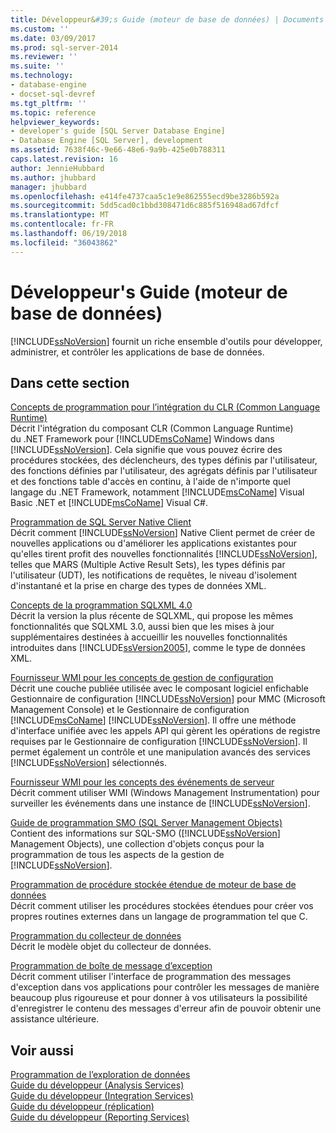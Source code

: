 ```yaml
---
title: Développeur&#39;s Guide (moteur de base de données) | Documents Microsoft
ms.custom: ''
ms.date: 03/09/2017
ms.prod: sql-server-2014
ms.reviewer: ''
ms.suite: ''
ms.technology:
- database-engine
- docset-sql-devref
ms.tgt_pltfrm: ''
ms.topic: reference
helpviewer_keywords:
- developer's guide [SQL Server Database Engine]
- Database Engine [SQL Server], development
ms.assetid: 7638f46c-9e66-48e6-9a9b-425e0b788311
caps.latest.revision: 16
author: JennieHubbard
ms.author: jhubbard
manager: jhubbard
ms.openlocfilehash: e414fe4737caa5c1e9e862555ecd9be3286b592a
ms.sourcegitcommit: 5dd5cad0c1bbd308471d6c885f516948ad67dfcf
ms.translationtype: MT
ms.contentlocale: fr-FR
ms.lasthandoff: 06/19/2018
ms.locfileid: "36043862"
---
```

# <a name="developer39s-guide-database-engine"></a>Développeur&#39;s Guide (moteur de base de données)
  [!INCLUDE[ssNoVersion](../includes/ssnoversion-md.md)] fournit un riche ensemble d'outils pour développer, administrer, et contrôler les applications de base de données.  
  
## <a name="in-this-section"></a>Dans cette section  
 [Concepts de programmation pour l’intégration du CLR &#40;Common Language Runtime&#41;](clr-integration/common-language-runtime-clr-integration-programming-concepts.md)  
 Décrit l'intégration du composant CLR (Common Language Runtime) du .NET Framework pour [!INCLUDE[msCoName](../includes/msconame-md.md)] Windows dans [!INCLUDE[ssNoVersion](../includes/ssnoversion-md.md)]. Cela signifie que vous pouvez écrire des procédures stockées, des déclencheurs, des types définis par l'utilisateur, des fonctions définies par l'utilisateur, des agrégats définis par l'utilisateur et des fonctions table d'accès en continu, à l'aide de n'importe quel langage du .NET Framework, notamment [!INCLUDE[msCoName](../includes/msconame-md.md)] Visual Basic .NET et [!INCLUDE[msCoName](../includes/msconame-md.md)] Visual C#.  
  
 [Programmation de SQL Server Native Client](native-client/sql-server-native-client-programming.md)  
 Décrit comment [!INCLUDE[ssNoVersion](../includes/ssnoversion-md.md)] Native Client permet de créer de nouvelles applications ou d'améliorer les applications existantes pour qu'elles tirent profit des nouvelles fonctionnalités [!INCLUDE[ssNoVersion](../includes/ssnoversion-md.md)], telles que MARS (Multiple Active Result Sets), les types définis par l'utilisateur (UDT), les notifications de requêtes, le niveau d'isolement d'instantané et la prise en charge des types de données XML.  
  
 [Concepts de la programmation SQLXML 4.0](sqlxml/sqlxml-4-0-programming-concepts.md)  
 Décrit la version la plus récente de SQLXML, qui propose les mêmes fonctionnalités que SQLXML 3.0, aussi bien que les mises à jour supplémentaires destinées à accueillir les nouvelles fonctionnalités introduites dans [!INCLUDE[ssVersion2005](../includes/ssversion2005-md.md)], comme le type de données XML.  
  
 [Fournisseur WMI pour les concepts de gestion de configuration](wmi-provider-configuration/wmi-provider-for-configuration-management.md)  
 Décrit une couche publiée utilisée avec le composant logiciel enfichable Gestionnaire de configuration [!INCLUDE[ssNoVersion](../includes/ssnoversion-md.md)] pour MMC (Microsoft Management Console) et le Gestionnaire de configuration [!INCLUDE[msCoName](../includes/msconame-md.md)] [!INCLUDE[ssNoVersion](../includes/ssnoversion-md.md)]. Il offre une méthode d'interface unifiée avec les appels API qui gèrent les opérations de registre requises par le Gestionnaire de configuration [!INCLUDE[ssNoVersion](../includes/ssnoversion-md.md)]. Il permet également un contrôle et une manipulation avancés des services [!INCLUDE[ssNoVersion](../includes/ssnoversion-md.md)] sélectionnés.  
  
 [Fournisseur WMI pour les concepts des événements de serveur](wmi-provider-server-events/wmi-provider-for-server-events-concepts.md)  
 Décrit comment utiliser WMI (Windows Management Instrumentation) pour surveiller les événements dans une instance de [!INCLUDE[ssNoVersion](../includes/ssnoversion-md.md)].  
  
 [Guide de programmation SMO &#40;SQL Server Management Objects&#41;](server-management-objects-smo/sql-server-management-objects-smo-programming-guide.md)  
 Contient des informations sur SQL-SMO ([!INCLUDE[ssNoVersion](../includes/ssnoversion-md.md)] Management Objects), une collection d'objets conçus pour la programmation de tous les aspects de la gestion de [!INCLUDE[ssNoVersion](../includes/ssnoversion-md.md)].  
  
 [Programmation de procédure stockée étendue de moteur de base de données](database-engine-extended-stored-procedure-programming.md)  
 Décrit comment utiliser les procédures stockées étendues pour créer vos propres routines externes dans un langage de programmation tel que C.  
  
 [Programmation du collecteur de données](../database-engine/dev-guide/data-collector-programming.md)  
 Décrit le modèle objet du collecteur de données.  
  
 [Programmation de boîte de message d’exception](../database-engine/dev-guide/exception-message-box-programming.md)  
 Décrit comment utiliser l'interface de programmation des messages d'exception dans vos applications pour contrôler les messages de manière beaucoup plus rigoureuse et pour donner à vos utilisateurs la possibilité d'enregistrer le contenu des messages d'erreur afin de pouvoir obtenir une assistance ultérieure.  
  
## <a name="see-also"></a>Voir aussi  
 [Programmation de l’exploration de données](../analysis-services/dev-guide/data-mining-programming.md)   
 [Guide du développeur &#40;Analysis Services&#41;](../analysis-services/analysis-services-developer-documentation.md)   
 [Guide du développeur &#40;Integration Services&#41;](../integration-services/integration-services-developer-documentation.md)   
 [Guide du développeur &#40;réplication&#41;](replication/concepts/replication-developer-documentation.md)   
 [Guide du développeur &#40;Reporting Services&#41;](../reporting-services/reporting-services-developer-documentation.md)  
  
  